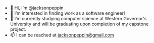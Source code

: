- 👋 Hi, I’m @jacksonpeppin
- 👀 I’m interested in  finding work as a software engineer!
- 🌱 I’m currently studying computer science at Western Governor's University and will be graduating upon completion of my capstone project.
- 📫 I can be reached at jacksonpeppin@gmail.com

<!---
jacksonpeppin/jacksonpeppin is a ✨ special ✨ repository because its `README.md` (this file) appears on your GitHub profile.
You can click the Preview link to take a look at your changes.
--->
